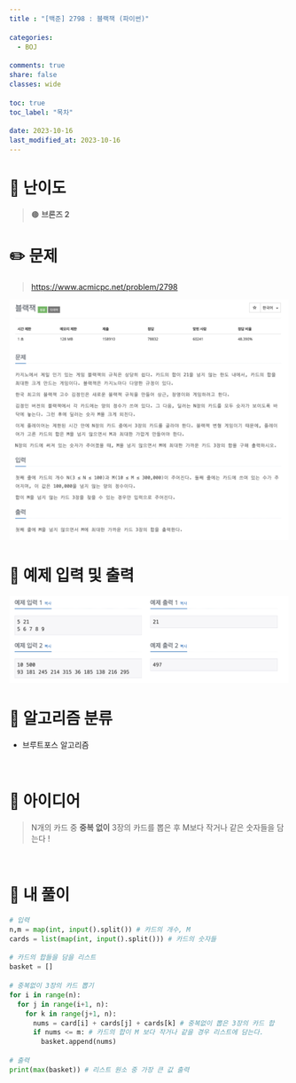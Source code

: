```yaml
---
title : "[백준] 2798 : 블랙잭 (파이썬)"

categories:
  - BOJ

comments: true
share: false
classes: wide

toc: true
toc_label: "목차"

date: 2023-10-16
last_modified_at: 2023-10-16
---
```


# 🔎 난이도
> 🟤 **브론즈 2**

# ✏️ 문제
> <https://www.acmicpc.net/problem/2798>  

<img src = "/assets/images/Coding_test/Boj/BOJ_2798_1.png" />
<br>

# 🤖 예제 입력 및 출력

<img src = "/assets/images/Coding_test/Boj/BOJ_2798_2.png" />

<br>

# 📑 알고리즘 분류

* 브루트포스 알고리즘  

<br>

# 🧐 아이디어

> N개의 카드 중 **중복 없이** 3장의 카드를 뽑은 후 M보다 작거나 같은 숫자들을 담는다 !


<br>

# 📝 내 풀이
``` python
# 입력
n,m = map(int, input().split()) # 카드의 개수, M
cards = list(map(int, input().split())) # 카드의 숫자들

# 카드의 합들을 담을 리스트
basket = []

# 중복없이 3장의 카드 뽑기
for i in range(n):
  for j in range(i+1, n):
    for k in range(j+1, n):
      nums = card[i] + cards[j] + cards[k] # 중복없이 뽑은 3장의 카드 합
      if nums <= m: # 카드의 합이 M 보다 작거나 같을 경우 리스트에 담는다.
        basket.append(nums)

# 출력
print(max(basket)) # 리스트 원소 중 가장 큰 값 출력
```
<br>